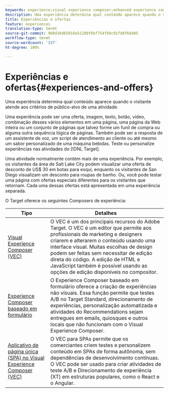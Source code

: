 ```yaml
---
keywords: experience;visual experience composer;enhanced experience composer;form based experience composer;form composer;visual composer;experience composer;mixed content;iframe;iframe busting;bust iframe;x-frame-options;x frame options;cross origin;cross origin issues;authentication workflow
description: Uma experiência determina qual conteúdo aparece quando o visitante atende aos critérios de público-alvo de uma atividade.
title: Experiências e ofertas
feature: experiences
translation-type: tm+mt
source-git-commit: 968d36d65016e51290f6bf754f69c91fd8f68405
workflow-type: tm+mt
source-wordcount: '337'
ht-degree: 100%

---
```



# Experiências e ofertas{#experiences-and-offers}

Uma experiência determina qual conteúdo aparece quando o visitante atende aos critérios de público-alvo de uma atividade.

Uma experiência pode ser uma oferta, imagem, texto, botão, vídeo, combinação desses vários elementos em uma página, uma página da Web inteira ou um conjunto de páginas que talvez forme um funil de compra ou alguma outra sequência lógica de páginas. Também pode ser a resposta de um assistente de voz, um script de atendimento ao cliente ou até mesmo um sabor personalizado de uma máquina bebidas. Teste ou personalize experiências nas atividades do [!DNL Target].

Uma atividade normalmente contém mais de uma experiência. Por exemplo, os visitantes da área de Salt Lake City podem visualizar uma oferta de desconto de US$ 30 em botas para esqui, enquanto os visitantes de San Diego visualizam um desconto para roupas de banho. Ou, você pode testar uma página com ofertas especiais diferentes para os visitantes que retornam. Cada uma dessas ofertas está apresentada em uma experiência separada.

O Target oferece os seguintes Composers de experiência:

| Tipo | Detalhes |
| --- | --- |
| [Visual Experience Composer (VEC)](/help/c-experiences/c-visual-experience-composer/visual-experience-composer.md#concept_CF63320EB8924B2F9BDA3C72256DCE50) | O VEC é um dos principais recursos do Adobe Target. O VEC é um editor que permite aos profissionais de marketing e designers criarem e alterarem o conteúdo usando uma interface visual. Muitas escolhas de design podem ser feitas sem necessitar de edição direta do código. A edição de HTML e JavaScript também é possível usando as opções de edição disponíveis no compositor. |
| [Experience Composer baseado em formulário](/help/c-experiences/form-experience-composer.md#task_FAC842A6535045B68B4C1AD3E657E56E) | O Experience Composer baseado em formulário oferece a criação de experiências não visuais. Essa função permite que testes A/B no Target Standard, direcionamento de experiências, personalização automatizada e atividades do Recommendations sejam entregues em emails, quiosques e outros locais que não funcionam com o Visual Experience Composer. |
| [Aplicativo de página única (SPA) no Visual Experience Composer (VEC)](/help/c-experiences/spa-visual-experience-composer.md) | O VEC para SPAs permite que os comerciantes criem testes e personalizem conteúdo em SPAs de forma autônoma, sem dependências de desenvolvimento contínuas. O VEC pode ser usado para criar atividades de teste A/B e Direcionamento de experiência (XT) em estruturas populares, como o React e o Angular. |
